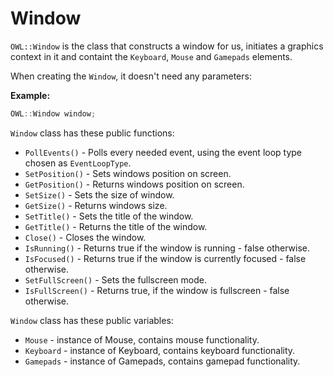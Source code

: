 # Window
`OWL::Window` is the class that constructs a window for us, initiates a graphics context in it and containt the `Keyboard`, `Mouse` and `Gamepads` elements.

When creating the `Window`, it doesn't need any parameters:

__Example:__
```cpp
OWL::Window window;
```

`Window` class has these public functions:
- `PollEvents()` - Polls every needed event, using the event loop type chosen as `EventLoopType`.
- `SetPosition()` - Sets windows position on screen.
- `GetPosition()` - Returns windows position on screen.
- `SetSize()` - Sets the size of window.
- `GetSize()` - Returns windows size.
- `SetTitle()` - Sets the title of the window.
- `GetTitle()` - Returns the title of the window.
- `Close()` - Closes the window.
- `IsRunning()` - Returns true if the window is running - false otherwise.
- `IsFocused()` - Returns true if the window is currently focused - false otherwise.
- `SetFullScreen()` - Sets the fullscreen mode.
- `IsFullScreen()` - Returns true, if the window is fullscreen - false otherwise.

`Window` class has these public variables:
- `Mouse` - instance of Mouse, contains mouse functionality. 
- `Keyboard` - instance of Keyboard, contains keyboard functionality.
- `Gamepads` - instance of Gamepads, contains gamepad functionality.